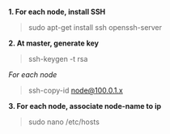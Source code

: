**1. For each node, install SSH**

 > sudo apt-get install ssh openssh-server

**2. At master, generate key**

 > ssh-keygen -t rsa
 
 *For each node*
 
 > ssh-copy-id node@100.0.1.x

**3. For each node, associate node-name to ip**

 > sudo nano /etc/hosts
